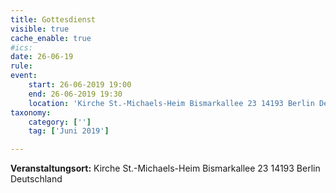```yaml
---
title: Gottesdienst
visible: true
cache_enable: true
#ics: 
date: 26-06-19
rule: 
event:
	start: 26-06-2019 19:00
	end: 26-06-2019 19:30
	location: 'Kirche St.-Michaels-Heim Bismarkallee 23 14193 Berlin Deutschland'
taxonomy:
	category: ['']
	tag: ['Juni 2019']

---
```




**Veranstaltungsort:** Kirche St.-Michaels-Heim
Bismarkallee 23
14193 Berlin
Deutschland

